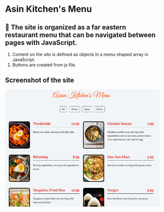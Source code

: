 # Asin Kitchen's Menu
🥢 The site is organized as a far eastern restaurant menu that can be navigated between pages with JavaScript.
---
1. Content on the site is defined as objects in a menu-shaped array in JavaScript.
2. Buttons are created from js file.

## Screenshot of the site
![asian foods are beautiful!](ss.png "asian foods")